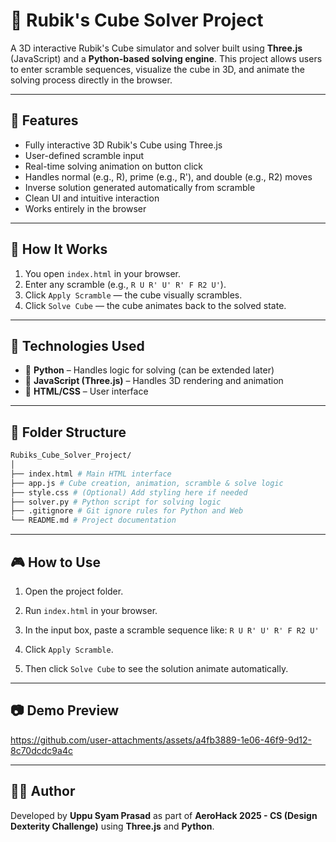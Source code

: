 # 🧩 Rubik's Cube Solver Project

A 3D interactive Rubik's Cube simulator and solver built using **Three.js** (JavaScript) and a **Python-based solving engine**. This project allows users to enter scramble sequences, visualize the cube in 3D, and animate the solving process directly in the browser.

---

## 📌 Features

- Fully interactive 3D Rubik's Cube using Three.js
- User-defined scramble input
- Real-time solving animation on button click
- Handles normal (e.g., R), prime (e.g., R'), and double (e.g., R2) moves
- Inverse solution generated automatically from scramble
- Clean UI and intuitive interaction
- Works entirely in the browser

---

## 🚀 How It Works

1. You open `index.html` in your browser.
2. Enter any scramble (e.g., `R U R' U' R' F R2 U'`).
3. Click `Apply Scramble` — the cube visually scrambles.
4. Click `Solve Cube` — the cube animates back to the solved state.

---

## 🧠 Technologies Used

- 🧠 **Python** – Handles logic for solving (can be extended later)
- 🎨 **JavaScript (Three.js)** – Handles 3D rendering and animation
- 🧾 **HTML/CSS** – User interface

---

## 📂 Folder Structure
```bash
Rubiks_Cube_Solver_Project/
│
├── index.html # Main HTML interface
├── app.js # Cube creation, animation, scramble & solve logic
├── style.css # (Optional) Add styling here if needed
├── solver.py # Python script for solving logic
├── .gitignore # Git ignore rules for Python and Web
└── README.md # Project documentation
```


---

## 🎮 How to Use

1. Open the project folder.
2. Run `index.html` in your browser.
3. In the input box, paste a scramble sequence like: ``R U R' U' R' F R2 U'``

4. Click `Apply Scramble`.
5. Then click `Solve Cube` to see the solution animate automatically.

---

## 📷 Demo Preview



https://github.com/user-attachments/assets/a4fb3889-1e06-46f9-9d12-8c70dcdc9a4c



---

## 🙋‍♂️ Author

Developed by **Uppu Syam Prasad** as part of **AeroHack 2025 - CS (Design Dexterity Challenge)** using **Three.js** and **Python**.

